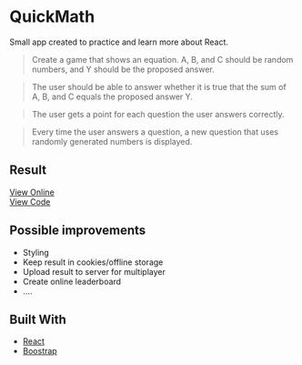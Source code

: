 # QuickMath

Small app created to practice and learn more about React.

> Create a game that shows an equation. A, B, and C should be random numbers, and Y should be the proposed answer.

> The user should be able to answer whether it is true that the sum of A, B, and C equals the proposed answer Y.

> The user gets a point for each question the user answers correctly.

> Every time the user answers a question, a new question that uses randomly generated numbers is displayed.

## Result

[View Online](https://sammuelj.github.io/quickmatch/)  
[View Code](https://github.com/SammuelJ/quickmatch/tree/master/src)

## Possible improvements

-   Styling
-   Keep result in cookies/offline storage
-   Upload result to server for multiplayer
-   Create online leaderboard
-   ....

## Built With

-   [React](https://reactjs.org/)
-   [Boostrap](https://getbootstrap.com/)
